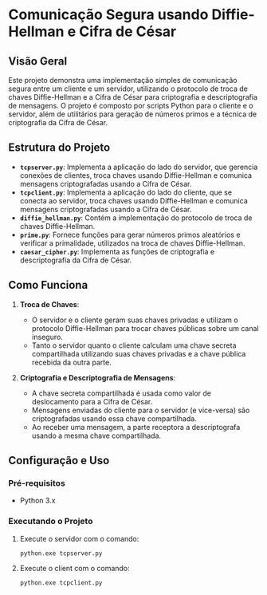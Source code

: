 # Comunicação Segura usando Diffie-Hellman e Cifra de César

## Visão Geral

Este projeto demonstra uma implementação simples de comunicação segura entre um cliente e um servidor, utilizando o protocolo de troca de chaves Diffie-Hellman e a Cifra de César para criptografia e descriptografia de mensagens. O projeto é composto por scripts Python para o cliente e o servidor, além de utilitários para geração de números primos e a técnica de criptografia da Cifra de César.

## Estrutura do Projeto

- **`tcpserver.py`**: Implementa a aplicação do lado do servidor, que gerencia conexões de clientes, troca chaves usando Diffie-Hellman e comunica mensagens criptografadas usando a Cifra de César.
- **`tcpclient.py`**: Implementa a aplicação do lado do cliente, que se conecta ao servidor, troca chaves usando Diffie-Hellman e comunica mensagens criptografadas usando a Cifra de César.
- **`diffie_hellman.py`**: Contém a implementação do protocolo de troca de chaves Diffie-Hellman.
- **`prime.py`**: Fornece funções para gerar números primos aleatórios e verificar a primalidade, utilizados na troca de chaves Diffie-Hellman.
- **`caesar_cipher.py`**: Implementa as funções de criptografia e descriptografia da Cifra de César.

## Como Funciona

1. **Troca de Chaves**: 
   - O servidor e o cliente geram suas chaves privadas e utilizam o protocolo Diffie-Hellman para trocar chaves públicas sobre um canal inseguro.
   - Tanto o servidor quanto o cliente calculam uma chave secreta compartilhada utilizando suas chaves privadas e a chave pública recebida da outra parte.

2. **Criptografia e Descriptografia de Mensagens**:
   - A chave secreta compartilhada é usada como valor de deslocamento para a Cifra de César.
   - Mensagens enviadas do cliente para o servidor (e vice-versa) são criptografadas usando essa chave compartilhada.
   - Ao receber uma mensagem, a parte receptora a descriptografa usando a mesma chave compartilhada.

## Configuração e Uso

### Pré-requisitos

- Python 3.x

### Executando o Projeto

1. Execute o servidor com o comando:
   ```bash
   python.exe tcpserver.py
   ```
2. Execute o client com o comando:
   ```bash
   python.exe tcpclient.py
